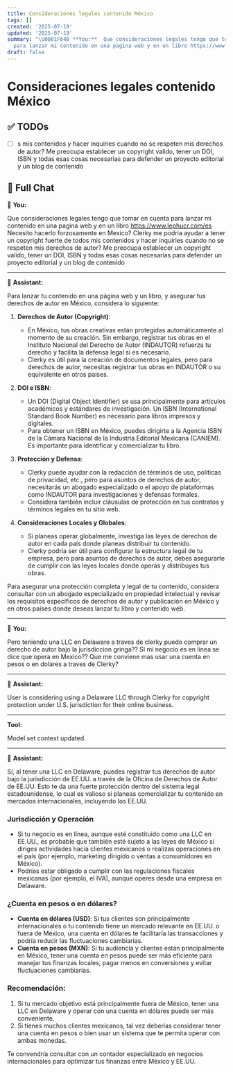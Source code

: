 ```yaml
---
title: Consideraciones legales contenido México
tags: []
created: '2025-07-19'
updated: '2025-07-19'
summary: "\U0001F64B **You:**  Que consideraciones legales tengo que tomar en cuenta
  para lanzar mi contenido en una pagina web y en un libro https://www.lephucr.com/es"
draft: false
---
```


# Consideraciones legales contenido México

## ✅ TODOs
- [ ] s mis contenidos y hacer inquiries cuando no se respeten mis derechos de autor? Me preocupa establecer un copyright valido, tener un DOI, ISBN y todas esas cosas necesarias para defender un proyecto editorial y un blog de contenido

## 🧠 Full Chat

🙋 **You:**

Que consideraciones legales tengo que tomar en cuenta para lanzar mi contenido en una pagina web y en un libro https://www.lephucr.com/es
Necesito hacerlo forzosamente en Mexico? Clerky me podria ayudar a tener un copyright fuerte de todos mis contenidos y hacer inquiries cuando no se respeten mis derechos de autor? Me preocupa establecer un copyright valido, tener un DOI, ISBN y todas esas cosas necesarias para defender un proyecto editorial y un blog de contenido

---

🤖 **Assistant:**

Para lanzar tu contenido en una página web y un libro, y asegurar tus derechos de autor en México, considera lo siguiente:

1. **Derechos de Autor (Copyright)**:
   - En México, tus obras creativas están protegidas automáticamente al momento de su creación. Sin embargo, registrar tus obras en el Instituto Nacional del Derecho de Autor (INDAUTOR) refuerza tu derecho y facilita la defensa legal si es necesario.
   - Clerky es útil para la creación de documentos legales, pero para derechos de autor, necesitas registrar tus obras en INDAUTOR o su equivalente en otros países.

2. **DOI e ISBN**:
   - Un DOI (Digital Object Identifier) se usa principalmente para artículos académicos y estándares de investigación. Un ISBN (International Standard Book Number) es necesario para libros impresos y digitales.
   - Para obtener un ISBN en México, puedes dirigirte a la Agencia ISBN de la Cámara Nacional de la Industria Editorial Mexicana (CANIEM). Es importante para identificar y comercializar tu libro.

3. **Protección y Defensa**:
   - Clerky puede ayudar con la redacción de términos de uso, políticas de privacidad, etc., pero para asuntos de derechos de autor, necesitarás un abogado especializado o el apoyo de plataformas como INDAUTOR para investigaciones y defensas formales.
   - Considera también incluir cláusulas de protección en tus contratos y términos legales en tu sitio web.

4. **Consideraciones Locales y Globales**:
   - Si planeas operar globalmente, investiga las leyes de derechos de autor en cada país donde planeas distribuir tu contenido.
   - Clerky podría ser útil para configurar la estructura legal de tu empresa, pero para asuntos de derechos de autor, debes asegurarte de cumplir con las leyes locales donde operas y distribuyes tus obras.

Para asegurar una protección completa y legal de tu contenido, considera consultar con un abogado especializado en propiedad intelectual y revisar los requisitos específicos de derechos de autor y publicación en México y en otros países donde deseas lanzar tu libro y contenido web.

---

🙋 **You:**

Pero teniendo una LLC en Delaware a traves de clerky puedo comprar un derecho de autor bajo la jurisdiccion gringa?? SI mi negocio es en linea se dice que opera en Mexico??  Que me conviene mas usar una cuenta en pesos o en dolares a traves de Clerky?

---

🤖 **Assistant:**

User is considering using a Delaware LLC through Clerky for copyright protection under U.S. jurisdiction for their online business.

---

**Tool:**

Model set context updated.

---

🤖 **Assistant:**

Sí, al tener una LLC en Delaware, puedes registrar tus derechos de autor bajo la jurisdicción de EE.UU. a través de la Oficina de Derechos de Autor de EE.UU. Esto te da una fuerte protección dentro del sistema legal estadounidense, lo cual es valioso si planeas comercializar tu contenido en mercados internacionales, incluyendo los EE.UU.

### Jurisdicción y Operación
- Si tu negocio es en línea, aunque esté constituido como una LLC en EE.UU., es probable que también esté sujeto a las leyes de México si diriges actividades hacia clientes mexicanos o realizas operaciones en el país (por ejemplo, marketing dirigido o ventas a consumidores en México).
- Podrías estar obligado a cumplir con las regulaciones fiscales mexicanas (por ejemplo, el IVA), aunque operes desde una empresa en Delaware.

### ¿Cuenta en pesos o en dólares?
- **Cuenta en dólares (USD)**: Si tus clientes son principalmente internacionales o tu contenido tiene un mercado relevante en EE.UU. o fuera de México, una cuenta en dólares te facilitaría las transacciones y podría reducir las fluctuaciones cambiarias.
- **Cuenta en pesos (MXN)**: Si tu audiencia y clientes están principalmente en México, tener una cuenta en pesos puede ser más eficiente para manejar tus finanzas locales, pagar menos en conversiones y evitar fluctuaciones cambiarias.

### Recomendación:
1. Si tu mercado objetivo está principalmente fuera de México, tener una LLC en Delaware y operar con una cuenta en dólares puede ser más conveniente.
2. Si tienes muchos clientes mexicanos, tal vez deberías considerar tener una cuenta en pesos o bien usar un sistema que te permita operar con ambas monedas.

Te convendría consultar con un contador especializado en negocios internacionales para optimizar tus finanzas entre México y EE.UU.
